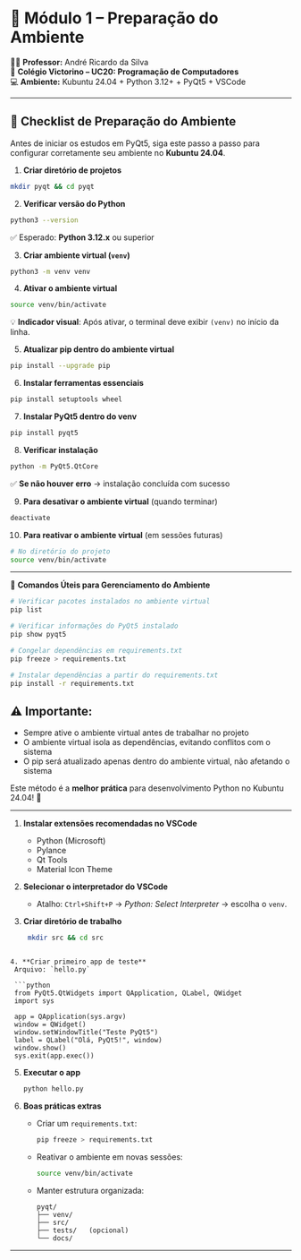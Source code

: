 # 📘 Módulo 1 – Preparação do Ambiente

👨‍🏫 **Professor:** André Ricardo da Silva  
🏫 **Colégio Victorino – UC20: Programação de Computadores**  
💻 **Ambiente:** Kubuntu 24.04 + Python 3.12+ + PyQt5 + VSCode  

---

## 🚀 Checklist de Preparação do Ambiente

Antes de iniciar os estudos em PyQt5, siga este passo a passo para configurar corretamente seu ambiente no **Kubuntu 24.04**.

1. **Criar diretório de projetos**

```bash
mkdir pyqt && cd pyqt
```

2. **Verificar versão do Python**

```bash
python3 --version
```

✅ Esperado: **Python 3.12.x** ou superior

3. **Criar ambiente virtual (`venv`)**

```bash
python3 -m venv venv
```

4. **Ativar o ambiente virtual**

```bash
source venv/bin/activate
```

💡 **Indicador visual**: Após ativar, o terminal deve exibir `(venv)` no início da linha.

5. **Atualizar pip dentro do ambiente virtual**

```bash
pip install --upgrade pip
```

6. **Instalar ferramentas essenciais**

```bash
pip install setuptools wheel
```

7. **Instalar PyQt5 dentro do venv**

```bash
pip install pyqt5
```

8. **Verificar instalação**

```bash
python -m PyQt5.QtCore
```

✅ **Se não houver erro** → instalação concluída com sucesso

9. **Para desativar o ambiente virtual** (quando terminar)

```bash
deactivate
```

10. **Para reativar o ambiente virtual** (em sessões futuras)

```bash
# No diretório do projeto
source venv/bin/activate
```

---

📝 **Comandos Úteis para Gerenciamento do Ambiente**

```bash
# Verificar pacotes instalados no ambiente virtual
pip list

# Verificar informações do PyQt5 instalado
pip show pyqt5

# Congelar dependências em requirements.txt
pip freeze > requirements.txt

# Instalar dependências a partir do requirements.txt
pip install -r requirements.txt
```

## ⚠️ **Importante:**

- Sempre ative o ambiente virtual antes de trabalhar no projeto
- O ambiente virtual isola as dependências, evitando conflitos com o sistema
- O pip será atualizado apenas dentro do ambiente virtual, não afetando o sistema

Este método é a **melhor prática** para desenvolvimento Python no Kubuntu 24.04! 🚀

---

1. **Instalar extensões recomendadas no VSCode**

   - Python (Microsoft)
   - Pylance
   - Qt Tools
   - Material Icon Theme

2. **Selecionar o interpretador do VSCode**

   - Atalho: `Ctrl+Shift+P` → *Python: Select Interpreter* → escolha o `venv`.

3. **Criar diretório de trabalho**

   ```bash
    mkdir src && cd src
  ```

4. **Criar primeiro app de teste**
   Arquivo: `hello.py`

   ```python
   from PyQt5.QtWidgets import QApplication, QLabel, QWidget
   import sys
   
   app = QApplication(sys.argv)
   window = QWidget()
   window.setWindowTitle("Teste PyQt5")
   label = QLabel("Olá, PyQt5!", window)
   window.show()
   sys.exit(app.exec())
   ```

5. **Executar o app**

   ```bash
   python hello.py
   ```

6. **Boas práticas extras**

    - Criar um `requirements.txt`:

      ```bash
      pip freeze > requirements.txt
      ```

    - Reativar o ambiente em novas sessões:

      ```bash
      source venv/bin/activate
      ```

    - Manter estrutura organizada:

      ```
      pyqt/
      ├── venv/
      ├── src/
      ├── tests/   (opcional)
      └── docs/
      ```

------